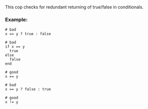 This cop checks for redundant returning of true/false in conditionals.

### Example:
    # bad
    x == y ? true : false

    # bad
    if x == y
      true
    else
      false
    end

    # good
    x == y

    # bad
    x == y ? false : true

    # good
    x != y